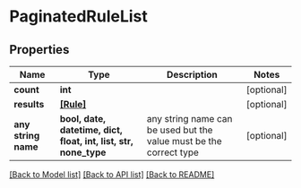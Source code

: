 # PaginatedRuleList


## Properties
Name | Type | Description | Notes
------------ | ------------- | ------------- | -------------
**count** | **int** |  | [optional] 
**results** | [**[Rule]**](Rule.md) |  | [optional] 
**any string name** | **bool, date, datetime, dict, float, int, list, str, none_type** | any string name can be used but the value must be the correct type | [optional]

[[Back to Model list]](../README.md#documentation-for-models) [[Back to API list]](../README.md#documentation-for-api-endpoints) [[Back to README]](../README.md)



